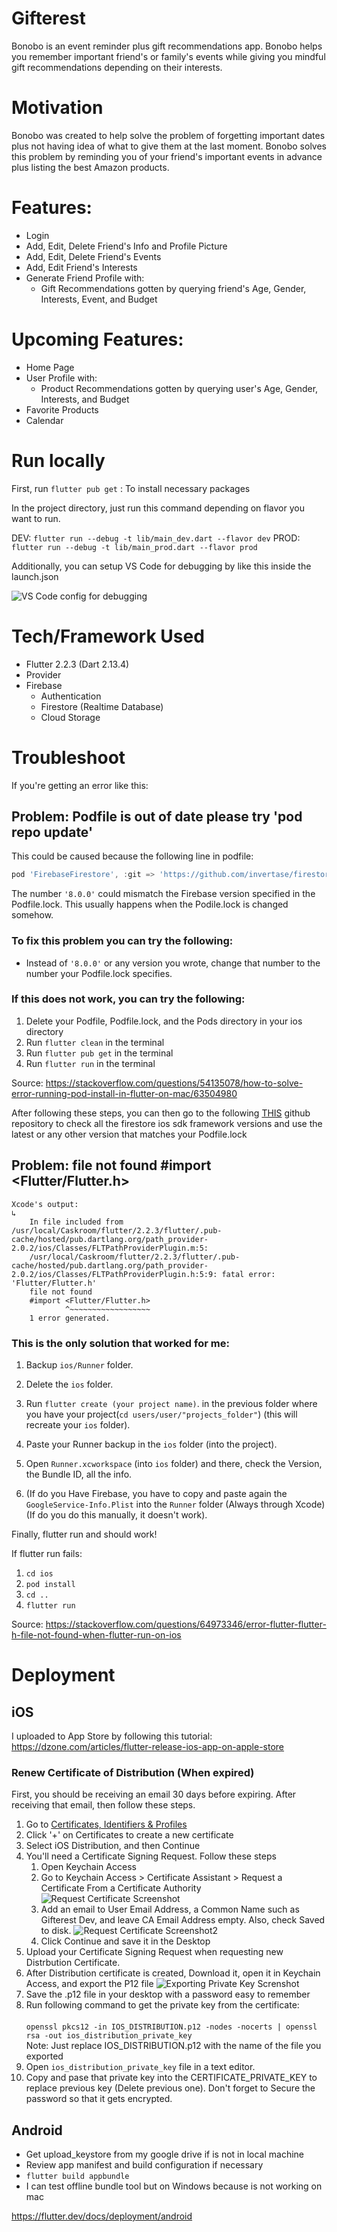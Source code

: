 # Gifterest

Bonobo is an event reminder plus gift recommendations app. Bonobo helps you remember important friend's or family's events while giving you mindful gift recommendations depending on their interests.

# Motivation

Bonobo was created to help solve the problem of forgetting important dates plus not having idea of what to give them at the last moment. Bonobo solves this problem by reminding you of your friend's important events in advance plus listing the best Amazon products.

# Features:

- Login
- Add, Edit, Delete Friend's Info and Profile Picture
- Add, Edit, Delete Friend's Events
- Add, Edit Friend's Interests
- Generate Friend Profile with:
  - Gift Recommendations gotten by querying friend's Age, Gender, Interests, Event, and Budget


# Upcoming Features:

- Home Page
- User Profile with:
  - Product Recommendations gotten by querying user's Age, Gender, Interests, and Budget
- Favorite Products
- Calendar

# Run locally

First, run `flutter pub get` : To install necessary packages

In the project directory, just run this command depending on flavor you want to run.

DEV: `flutter run --debug -t lib/main_dev.dart --flavor dev`
PROD: `flutter run --debug -t lib/main_prod.dart --flavor prod`

Additionally, you can setup VS Code for debugging by like this inside the launch.json

![VS Code config for debugging](docs/images/vs%20code%20for%20debugging.png)




# Tech/Framework Used

- Flutter 2.2.3 (Dart 2.13.4)
- Provider
- Firebase
  - Authentication
  - Firestore (Realtime Database)
  - Cloud Storage

# Troubleshoot

If you're getting an error like this:

## **Problem:** Podfile is out of date please try 'pod repo update'

This could be caused because the following line in podfile:

```dart
pod 'FirebaseFirestore', :git => 'https://github.com/invertase/firestore-ios-sdk-frameworks.git', :tag => '8.0.0'
```

The number `'8.0.0'` could mismatch the Firebase version specified in the Podfile.lock. This usually happens when the Podile.lock is changed somehow.

### **To fix this problem you can try the following:**

- Instead of `'8.0.0'` or any version you wrote, change that number to the
  number your Podfile.lock specifies.

### **If this does not work, you can try the following:**

1. Delete your Podfile, Podfile.lock, and the Pods directory in your ios directory
2. Run `flutter clean` in the terminal
3. Run `flutter pub get` in the terminal
4. Run `flutter run` in the terminal

Source: https://stackoverflow.com/questions/54135078/how-to-solve-error-running-pod-install-in-flutter-on-mac/63504980

After following these steps, you can then go to the following [THIS](https://github.com/invertase/firestore-ios-sdk-frameworks) github repository to check all the firestore ios sdk framework versions and use the latest or any other version that matches your Podfile.lock

## **Problem:** file not found #import <Flutter/Flutter.h>

```
Xcode's output:
↳
    In file included from /usr/local/Caskroom/flutter/2.2.3/flutter/.pub-cache/hosted/pub.dartlang.org/path_provider-2.0.2/ios/Classes/FLTPathProviderPlugin.m:5:
    /usr/local/Caskroom/flutter/2.2.3/flutter/.pub-cache/hosted/pub.dartlang.org/path_provider-2.0.2/ios/Classes/FLTPathProviderPlugin.h:5:9: fatal error: 'Flutter/Flutter.h'
    file not found
    #import <Flutter/Flutter.h>
            ^~~~~~~~~~~~~~~~~~~
    1 error generated.
```

### **This is the only solution that worked for me:**

1. Backup `ios/Runner` folder.

2. Delete the `ios` folder.

3. Run `flutter create (your project name)`. in the previous folder where you have your project(`cd users/user/"projects_folder"`) (this will recreate your `ios` folder).

4. Paste your Runner backup in the `ios` folder (into the project).

5. Open `Runner.xcworkspace` (into `ios` folder) and there, check the Version, the Bundle ID, all the info.

6. (If do you Have Firebase, you have to copy and paste again the `GoogleService-Info.Plist` into the `Runner` folder (Always through Xcode) (If do you do this manually, it doesn't work).

Finally, flutter run and should work!

If flutter run fails:

1. `cd ios`
2. `pod install`
3. `cd ..`
4. `flutter run`

Source: https://stackoverflow.com/questions/64973346/error-flutter-flutter-h-file-not-found-when-flutter-run-on-ios

# Deployment

## iOS

I uploaded to App Store by following this tutorial:
https://dzone.com/articles/flutter-release-ios-app-on-apple-store

### **Renew Certificate of Distribution (When expired)**

First, you should be receiving an email 30 days before expiring. After receiving that email, then follow these steps.

1. Go to [Certificates, Identifiers & Profiles](https://developer.apple.com/account/resources/certificates/list)
2. Click '+' on Certificates to create a new certificate
3. Select iOS Distribution, and then Continue
4. You'll need a Certificate Signing Request. Follow these steps
    1. Open Keychain Access
    2. Go to Keychain Access > Certificate Assistant >  Request a Certificate From a Certificate Authority
    ![Request Certificate Screenshot](docs/images/keychain%20step.jpg)
    3. Add an email to User Email Address, a Common Name such as Gifterest Dev, and leave CA Email Address empty. Also, check Saved to disk.
    ![Request Certificate Screenshot2](docs/images/Requesting%20certificate.jpg)
    4. Click Continue and save it in the Desktop
5. Upload your Certificate Signing Request when requesting new Distrbution Certificate.
6. After Distribution certificate is created, Download it, open it in Keychain Access, and export the P12 file
![Exporting Private Key Screnshot](docs/images/exporting%20private%20key.jpg)
7. Save the .p12 file in your desktop with a password easy to remember
8. Run following command to get the private key from the certificate:\
\
`openssl pkcs12 -in IOS_DISTRIBUTION.p12 -nodes -nocerts | openssl rsa -out ios_distribution_private_key`\
Note: Just replace IOS_DISTRIBUTION.p12 with the name of the file you exported
9. Open `ios_distribution_private_key` file in a text editor.
10. Copy and pase that private key into the CERTIFICATE_PRIVATE_KEY to replace previous key (Delete previous one). Don't forget to Secure the password so that it gets encrypted.


## Android

- Get upload_keystore from my google drive if is not in local machine
- Review app manifest and build configuration if necessary
- `flutter build appbundle`
- I can test offline bundle tool but on Windows because is not working on mac

https://flutter.dev/docs/deployment/android
